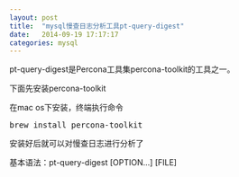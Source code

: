 ```yaml
---
layout: post
title:  "mysql慢查日志分析工具pt-query-digest"
date:   2014-09-19 17:17:17
categories: mysql
---
```


pt-query-digest是Percona工具集percona-toolkit的工具之一。

下面先安装percona-toolkit

在mac os下安装，终端执行命令
<pre>brew install percona-toolkit</pre>

安装好后就可以对慢查日志进行分析了

基本语法：pt-query-digest [OPTION...] [FILE]